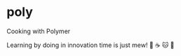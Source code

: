 # poly
Cooking with Polymer

Learning by doing in innovation time is just mew! :pizza: :coffee: :cat: :dog:
